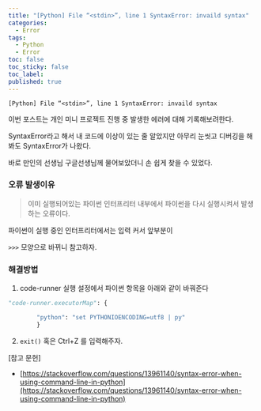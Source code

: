 ```yaml
---
title: "[Python] File “<stdin>”, line 1 SyntaxError: invaild syntax"
categories:
  - Error
tags:
  - Python
  - Error
toc: false
toc_sticky: false
toc_label:
published: true
---
```


```shell
[Python] File “<stdin>”, line 1 SyntaxError: invaild syntax
```

이번 포스트는 개인 미니 프로젝트 진행 중 발생한 에러에 대해 기록해보려한다.

SyntaxError라고 해서 내 코드에 이상이 있는 줄 알았지만
아무리 눈씻고 디버깅을 해봐도 SyntaxError가 나왔다.

바로 만인의 선생님 구글선생님께 물어보았더니 손 쉽게 찾을 수 있었다.

### 오류 발생이유

> 이미 실행되어있는 파이썬 인터프리터 내부에서 파이썬을 다시 실행시켜서 발생하는 오류이다.

파이썬이 실행 중인 인터프리터에서는 입력 커서 앞부분이

`>>>` 모양으로 바뀌니 참고하자.

### 해결방법

1. code-runner 실행 설정에서 파이썬 항목을 아래와 같이 바꿔준다

```python
"code-runner.executorMap": {

        "python": "set PYTHONIOENCODING=utf8 | py"
        }
```

2. `exit()` 혹은 Ctrl+Z 를 입력해주자.

[참고 문헌]

- [https://stackoverflow.com/questions/13961140/syntax-error-when-using-command-line-in-python](https://stackoverflow.com/questions/13961140/syntax-error-when-using-command-line-in-python)
